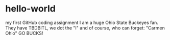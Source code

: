 # hello-world
my first GitHub coding assignment
I am a huge Ohio State Buckeyes fan. They have TBDBITL, we dot the "I" and of course, who can forget: "Carmen Ohio"
GO BUCKS!
